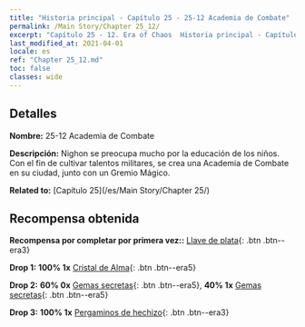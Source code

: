 ```yaml
---
title: "Historia principal - Capítulo 25 - 25-12 Academia de Combate"
permalink: /Main Story/Chapter 25_12/
excerpt: "Capítulo 25 - 12. Era of Chaos  Historia principal - Capítulo 25_12. 25-12 Academia de Combate"
last_modified_at: 2021-04-01
locale: es
ref: "Chapter 25_12.md"
toc: false
classes: wide
---
```


## Detalles

 **Nombre:** 25-12 Academia de Combate

 **Descripción:** Nighon se preocupa mucho por la educación de los niños. Con el fin de cultivar talentos militares, se crea una Academia de Combate en su ciudad, junto con un Gremio Mágico.

 **Related to:** [Capítulo 25](/es/Main Story/Chapter 25/)

## Recompensa obtenida

 **Recompensa por completar por primera vez::** [Llave de plata](/es/Items/con_693/){: .btn .btn--era3}

 **Drop 1:** **100% 1x** [Cristal de Alma](/es/Items/mat_87/){: .btn .btn--era5}

 **Drop 2:** **60% 0x** [Gemas secretas](/es/Items/mat_79/){: .btn .btn--era5}, **40% 1x** [Gemas secretas](/es/Items/mat_79/){: .btn .btn--era5}

 **Drop 3:** **100% 1x** [Pergaminos de hechizo](/es/Items/con_694/){: .btn .btn--era3}

